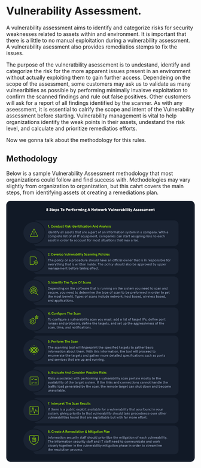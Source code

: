 # Vulnerability Assessment.

A vulnerability assessment aims to identify and categorize risks for security
weaknesses related to assets within and environment. It is important that there 
is a little to no manual exploitation during a vulnerability assessment. A vulnerability
asessment also provides remediatios stemps to fix the issues.


The purpose of the vulneratbility asessement is to undestand, identify and categorize
the risk for the more apparent issues present in an environment without actually 
exploiting them to gain further access. Dependeing on the scope of the assessment,
some customers may ask us to validate as many vulnearibities as possible by performing
minimally invaisve exploitation to confirm the scanned findings and rule out false
positives. Other customers will ask for a report of all findings identified by the 
scanner. As with any aseessment, it is essential to calrify the scope and intent
of the Vulnerability assessment before starting. Vulnerability management is vital to
help organizations identify the weak points in their assets, undestand the risk level,
and calculate and prioritize remediatios efforts.

Now we gonna talk about the methodology for this rules.

## Methodology

Below is a sample Vulnerability Assessment methodology that most organizations could
follow and find success with. Methodologies may vary slightly from organization to
organization, but this cahrt covers the main steps, from identifying assets ot creating 
a remediations plan.

<img src=".github/1.png" alt="Alt text" title="Assessments chart">



